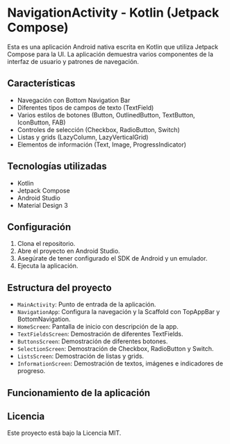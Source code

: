 # NavigationActivity - Kotlin (Jetpack Compose)

Esta es una aplicación Android nativa escrita en Kotlin que utiliza Jetpack Compose para la UI. La aplicación demuestra varios componentes de la interfaz de usuario y patrones de navegación.

## Características

- Navegación con Bottom Navigation Bar
- Diferentes tipos de campos de texto (TextField)
- Varios estilos de botones (Button, OutlinedButton, TextButton, IconButton, FAB)
- Controles de selección (Checkbox, RadioButton, Switch)
- Listas y grids (LazyColumn, LazyVerticalGrid)
- Elementos de información (Text, Image, ProgressIndicator)

## Tecnologías utilizadas

- Kotlin
- Jetpack Compose
- Android Studio
- Material Design 3

## Configuración

1. Clona el repositorio.
2. Abre el proyecto en Android Studio.
3. Asegúrate de tener configurado el SDK de Android y un emulador.
4. Ejecuta la aplicación.

## Estructura del proyecto

- `MainActivity`: Punto de entrada de la aplicación.
- `NavigationApp`: Configura la navegación y la Scaffold con TopAppBar y BottomNavigation.
- `HomeScreen`: Pantalla de inicio con descripción de la app.
- `TextFieldsScreen`: Demostración de diferentes TextFields.
- `ButtonsScreen`: Demostración de diferentes botones.
- `SelectionScreen`: Demostración de Checkbox, RadioButton y Switch.
- `ListsScreen`: Demostración de listas y grids.
- `InformationScreen`: Demostración de textos, imágenes e indicadores de progreso.

## Funcionamiento de la aplicación

## Licencia

Este proyecto está bajo la Licencia MIT.
